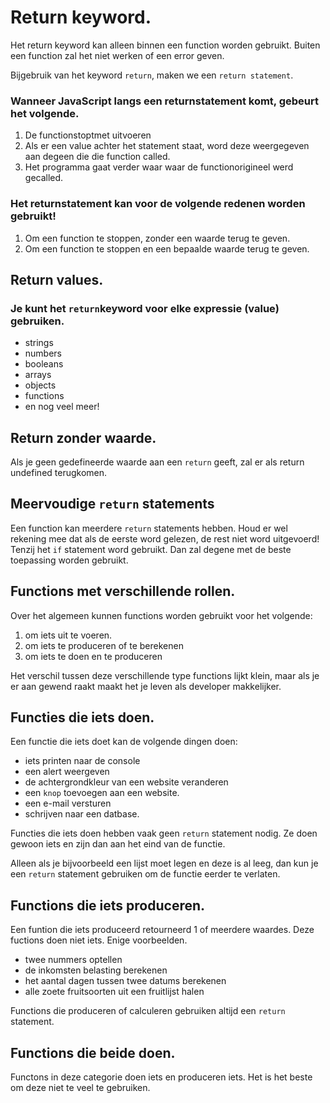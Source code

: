 # Return keyword.

Het return keyword kan alleen binnen een function worden gebruikt. Buiten een function zal het niet werken of een error geven.

Bijgebruik van het keyword `return`, maken we een `return statement`.

### Wanneer JavaScript langs een returnstatement komt, gebeurt het volgende.

1. De functionstoptmet uitvoeren
2. Als er een value achter het statement staat, word deze weergegeven aan degeen die die function called.
3. Het programma gaat verder waar waar de functionorigineel werd gecalled.

### Het returnstatement kan voor de volgende redenen worden gebruikt!

1. Om een function te stoppen, zonder een waarde terug te geven.
2. Om een function te stoppen en een bepaalde waarde terug te geven.

## Return values.

### Je kunt het `return`keyword voor elke expressie (value) gebruiken.

- strings
- numbers
- booleans
- arrays
- objects
- functions
- en nog veel meer!

## Return zonder waarde.

Als je geen gedefineerde waarde aan een `return` geeft, zal er als return undefined terugkomen.

## Meervoudige `return` statements

Een function kan meerdere `return` statements hebben. Houd er wel rekening mee dat als de eerste word gelezen, de rest niet word uitgevoerd! Tenzij het `if` statement word gebruikt. Dan zal degene met de beste toepassing worden gebruikt.

## Functions met verschillende rollen.

Over het algemeen kunnen functions worden gebruikt voor het volgende:

1. om iets uit te voeren.
2. om iets te produceren of te berekenen
3. om iets te doen en te produceren

Het verschil tussen deze verschillende type functions lijkt klein, maar als je er aan gewend raakt maakt het je leven als developer makkelijker.

## Functies die iets doen.

Een functie die iets doet kan de volgende dingen doen:

- iets printen naar de console
- een alert weergeven
- de achtergrondkleur van een website veranderen
- een `knop` toevoegen aan een website.
- een e-mail versturen
- schrijven naar een datbase.

Functies die iets doen hebben vaak geen `return` statement nodig. Ze doen gewoon iets en zijn dan aan het eind van de functie.

Alleen als je bijvoorbeeld een lijst moet legen en deze is al leeg, dan kun je een `return` statement gebruiken om de functie eerder te verlaten.

## Functions die iets produceren.

Een funtion die iets produceerd retourneerd 1 of meerdere waardes. Deze fuctions doen niet iets. Enige voorbeelden.

- twee nummers optellen
- de inkomsten belasting berekenen
- het aantal dagen tussen twee datums berekenen
- alle zoete fruitsoorten uit een fruitlijst halen

Functions die produceren of calculeren gebruiken altijd een `return` statement.

## Functions die beide doen.

Functons in deze categorie doen iets en produceren iets. Het is het beste om deze niet te veel te gebruiken.
